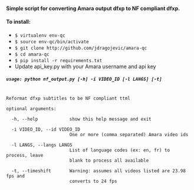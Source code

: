 #### Simple script for converting Amara output dfxp to NF compliant dfxp.

#### To install: 
 * ```$ virtualenv env-qc ```
 * ```$ source env-qc/bin/activate ```
 * ```$ git clone http://github.com/jdragojevic/amara-qc ```
 * ```$ cd amara-qc ```
 * ```$ pip install -r requirements.txt ```
 * Update api_key.py with your Amara username and api key


##### ```usage: python nf_output.py [-h] -i VIDEO_ID [-l LANGS] [-t]``` 

```

Reformat dfxp subtitles to be NF compliant ttml

optional arguments:

  -h, --help            show this help message and exit

  -i VIDEO_ID, --id VIDEO_ID
                        One or more (comma separated) Amara video ids

  -l LANGS, --langs LANGS
                        List of language codes (ex: en, fr) to process, leave
                        blank to process all available

  -t, --timeshift       Warning: assumes all videos listed are 23.98 fps and
                        converts to 24 fps

```
